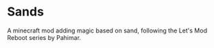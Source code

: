 Sands
============

A minecraft mod adding magic based on sand, following the Let's Mod Reboot series by Pahimar.

